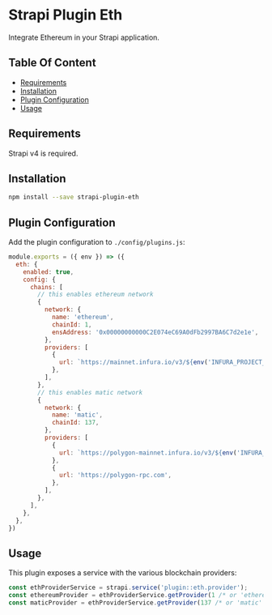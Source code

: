 # Strapi Plugin Eth

Integrate Ethereum in your Strapi application.

## Table Of Content

- [Requirements](#requirements)
- [Installation](#installation)
- [Plugin Configuration](#plugin-configuration)
- [Usage](#usage)

## Requirements

Strapi v4 is required.

## Installation

```bash
npm install --save strapi-plugin-eth
```

## Plugin Configuration

Add the plugin configuration to `./config/plugins.js`:

```js
module.exports = ({ env }) => ({
  eth: {
    enabled: true,
    config: {
      chains: [
        // this enables ethereum network
        {
          network: {
            name: 'ethereum',
            chainId: 1,
            ensAddress: '0x00000000000C2E074eC69A0dFb2997BA6C7d2e1e',
          },
          providers: [
            {
              url: `https://mainnet.infura.io/v3/${env('INFURA_PROJECT_ID')}`,
            },
          ],
        },
        // this enables matic network
        {
          network: {
            name: 'matic',
            chainId: 137,
          },
          providers: [
            {
              url: `https://polygon-mainnet.infura.io/v3/${env('INFURA_PROJECT_ID')}`,
            },
            {
              url: 'https://polygon-rpc.com',
            },
          ],
        },
      ],
    },
  },
})
```

## Usage

This plugin exposes a service with the various blockchain providers:

```js
const ethProviderService = strapi.service('plugin::eth.provider');
const ethereumProvider = ethProviderService.getProvider(1 /* or 'ethereum' */);
const maticProvider = ethProviderService.getProvider(137 /* or 'matic' */);
```
